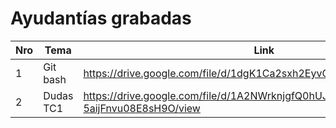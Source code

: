 # Ayudantías grabadas

| Nro | Tema | Link |
| ------------- | ------------- | ------------- |
| 1 | Git bash | https://drive.google.com/file/d/1dgK1Ca2sxh2EyvGvrsjqnQ_ykxYi9hJp/view |
| 2 | Dudas TC1 | https://drive.google.com/file/d/1A2NWrknjgfQ0hUJ-5aijFnvu08E8sH9O/view |
